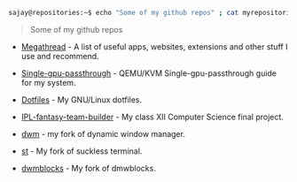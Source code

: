 <!-- repositories.md -->


```bash
sajay@repositories:~$ echo "Some of my github repos" ; cat myrepositories.txt
```
> Some of my github repos

- [Megathread](https://sajayprakash.github.io/megathread/) - A list of useful apps, websites, extensions and other stuff I use and recommend. 

- [Single-gpu-passthrough](https://github.com/sajayprakash/single-gpu-passthrough) - QEMU/KVM Single-gpu-passthrough guide for my system.

- [Dotfiles](https://github.com/sajayprakash/dotfiles) -  My GNU/Linux dotfiles.

- [IPL-fantasy-team-builder](https://github.com/sajayprakash/ipl-fantasy-team-builder) - My class XII Computer Science final project.

- [dwm](https://github.com/sajayprakash/dwm) - my fork of dynamic window manager. 

- [st](https://github.com/sajayprakash/st) - My fork of suckless terminal.

- [dwmblocks](https://github.com/sajayprakash/dwmblocks) - My fork of dmwblocks.  
